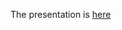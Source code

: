 The presentation is [here](https://github.io/january-presentation-bioshmods/weiner_seminar_2023_06_14.html)
